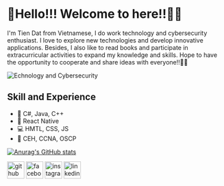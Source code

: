 # 👋Hello!!! Welcome to here!!👀🔥

I'm Tien Dat from Vietnamese, I do work technology and cybersecurity enthusiast. I love to explore new technologies and develop innovative applications. Besides, I also like to read books and participate in extracurricular activities to expand my knowledge and skills. Hope to have the opportunity to cooperate and share ideas with everyone!!👨‍🎓 

![Echnology and Cybersecurity](https://scontent.fsgn2-4.fna.fbcdn.net/v/t39.30808-1/398466993_2032493237113377_5333452190970616239_n.jpg?stp=dst-jpg_s200x200&_nc_cat=101&ccb=1-7&_nc_sid=0ecb9b&_nc_ohc=Sw9rUSRvCQ0Q7kNvgFwiIm_&_nc_ht=scontent.fsgn2-4.fna&_nc_gid=AJuJt8yezGdIohg8if0cBW1&oh=00_AYAFtZ0VtTo7dEAbTAOyDwyp_NuLjb3nNfWVibRfiOsrWg&oe=6702D848)

## Skill and Experience
* 💼 C#, Java, C++
* 📱 React Native
* 💻 HMTL, CSS, JS
* 🎃 CEH, CCNA, OSCP
  
[![Anurag's GitHub stats](https://github-readme-stats.vercel.app/api?username=eagle-nett&show_icons=true&theme=radical)](https://github.com/eagle-nett)




[<img src='https://cdn.jsdelivr.net/npm/simple-icons@3.0.1/icons/github.svg' alt='github' height='40'>]([https://github.com/https://github.com/eagle-nett](https://github.com/eagle-nett))  [<img src='https://cdn.jsdelivr.net/npm/simple-icons@3.0.1/icons/facebook.svg' alt='facebook' height='40'>](https://www.facebook.com/facebook.com/ihatetndat)  [<img src='https://cdn.jsdelivr.net/npm/simple-icons@3.0.1/icons/instagram.svg' alt='instagram' height='40'>](https://www.instagram.com/https://www.instagram.com/ist_endat/)  [<img src='https://cdn.jsdelivr.net/npm/simple-icons@3.0.1/icons/linkedin.svg' alt='linkedin' height='40'>](linkedin.com/in/todat-en)  

